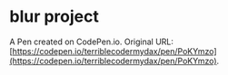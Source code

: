 # blur project

A Pen created on CodePen.io. Original URL: [https://codepen.io/terriblecodermydax/pen/PoKYmzo](https://codepen.io/terriblecodermydax/pen/PoKYmzo).

